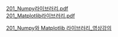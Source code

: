 [201_Numpy라이브러리.pdf](https://github.com/PlanXStudio/meister/files/15015370/201_Numpy.pdf)  
[201_Matplotlib라이브러리.pdf](https://github.com/PlanXStudio/meister/files/15015368/201_Matplotlib.pdf)

[201_Numpy와 Matplotlib 라이브러리_영상강의](https://1drv.ms/v/s!AtTAtBZJQ9JFlcBvyxTP0Dh0sQYGGg?e=pGScjG)
